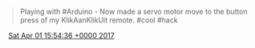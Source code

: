 > Playing with \#Arduino \- Now made a servo motor move to the button press of my KlikAanKlikUit remote\. \#cool \#hack

<img src="../../media/tweet.ico" width="12" /> [Sat Apr 01 15:54:36 +0000 2017](https://twitter.com/DromerDenker/status/848201943210237953)